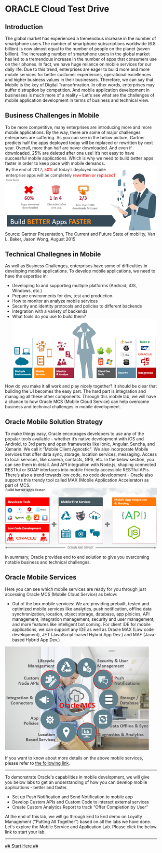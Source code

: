 
# ORACLE Cloud Test Drive #

## Introduction ##
The global market has experienced a tremendous increase in the number of smartphone users.The number of smartphone subscriptions worldwide (6.8 billion) is now almost equal to the number of people on the planet (seven billion). The increasing number of smartphone users in the global market has led to a tremendous increase in the number of apps that consumers use on their phones. In fact, we have huge reliance on mobile services for our daily life. Due to this trend, enterprises are eager to build more and more mobile services for better customer experiences, operational excellences and higher business values in their businesses. Therefore, we can say that Mobile is the key of Digital Transofmration. In other words, enterprises may suffer distruption by competition.
And mobile application development in businesses is much more of a reality – Let's see what are the challenges of mobile application development in terms of business and technical view.

## Business Challenges in Mobile ##
To be more competitive, many enterprises are introducing more and more mobile applications. By the way, there are some of major challenges enterprises are suffering. As you can see in the below picture, Gartner predicts half the apps deployed today will be replaced or rewritten by next year. Overall, more than half are never downloaded. And even if downloaded, 25% are deleted after one use!
It’s not easy to have successful mobile applications. Which is why we need to build better apps faster in order to keep pace with mobile demands.
![](../common/images/Business_Challenges_in_Mobile.PNG)
Source: Gartner Presentation, The Current and Future State of mobility, Van L. Baker, Jason Wong, August 2015

## Technical Challegnes in Mobile ##
As well as Business Challenges, enterprises have some of difficulties in developing mobile applications. To develop mobile applications, we need to have the expertise in:
+ Developing to and supporting multiple platforms (Android, iOS, Windows, etc.)
+ Prepare environments for dev, test and production
+ How to monitor an analyze mobile services
+ Security and identity protocols and policies to different backends
+ Integration with a variety of backends
+ What tools do you use to build them?
![](../common/images/Technical_Challenges_in_Mobile.PNG)

How do you make it all work and play nicely together? It should be clear that building the UI becomes the easy part. The hard part is integration and managing all these other components. Through this mobile lab, we will have a chance to how Oracle MCS (Mobile Cloud Service) can help overcome business and technical challenges in mobile development.

## Oracle Mobile Solution Strategy ##
To make things easy, Oracle encourages developers to use any of the popular tools available – whether it’s native development with iOS and Android, to 3rd party and open frameworks like Ionic, Angular, Sencha, and Xamarin. We call it "Mobile Client Agnostic". 
We also incorporate Mobile services that offer data sync, storage, location services, messaging. Access to local services, like camera, contacts, GPS, etc. In the below section, you can see them in detail. And API integration with Node.js, shaping connected RESTful or SOAP interfaces into mobile friendly accessible RESTful APIs. There’s also a trend towards low code, no code development -  Oracle also supports this trendy tool called MAX (Mobile Application Accelerator) as part of MCS.
![](../common/images/Oracle_Mobile_Solution_Strategy.PNG)

In summary, Oracle provides end to end solution to give you overcoming notable business and technical challenges.

## Oracle Mobile Services ##
Here you can see which mobile services are ready for you through just accessing Oracle MCS (Mobile Cloud Service) as below:
+ Out of the box mobile services: We are providing prebuilt, tested and optimized mobile services like analytics, push notification, offline data synchronization, location, object storage, database, app ploicies, API management, integration management, security and user management, and more features like intelligent bot coming. For client IDE for mobile applications, we can support any IDE as well as Oracle MAX (Low code development), JET (JavaScript-based Hybrid App Dev.) and MAF (Java-based Hybrid App Dev.)

![](../common/images/Oracle_Mobile_Services.PNG)

If you want to know about more details on the above mobile services, please refer to [the following link](https://docs.oracle.com/en/cloud/paas/mobile-cloud/index.html).

-----
To demonstrate Oracle's capabilities in mobile development, we will give you below labs to get an understanding of how you can develop mobile applications - better and faster.
+ Set up Push Notification and Send Notification to mobile app
+ Develop Custom APIs and Custom Code to interact external services
+ Create Custom Analytics Report to track “Offer Completion by User”

At the end of this lab, we will go through End to End demo on Loyalty Management ("Putting All Together") based on all the labs we have done.  Let's explore the Mobile Service and Application Lab. Please click the below link to start your lab.

-----
[## Start Here ##](MobileServiceAndApp.md)

